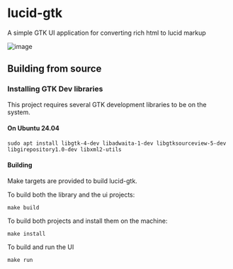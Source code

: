 # lucid-gtk
A simple GTK UI application for converting rich html to lucid markup

![image](https://github.com/user-attachments/assets/9ea0e856-12d8-44e7-af5b-12d34ea12722)


## Building from source

### Installing GTK Dev libraries

This project requires several GTK development libraries to be on the system.

#### On Ubuntu 24.04

```
sudo apt install libgtk-4-dev libadwaita-1-dev libgtksourceview-5-dev libgirepository1.0-dev libxml2-utils
```
#### Building

Make targets are provided to build lucid-gtk.

To build both the library and the ui projects:

```
make build
```

To build both projects and install them on the machine:

```
make install
```

To build and run the UI

```
make run
```

